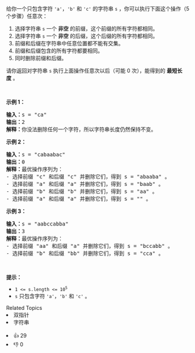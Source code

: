 <p>给你一个只包含字符 <code>'a'</code>，<code>'b'</code>&nbsp;和 <code>'c'</code>&nbsp;的字符串&nbsp;<code>s</code>&nbsp;，你可以执行下面这个操作（5 个步骤）任意次：</p>

<ol> 
 <li>选择字符串 <code>s</code>&nbsp;一个 <strong>非空</strong> 的前缀，这个前缀的所有字符都相同。</li> 
 <li>选择字符串 <code>s</code>&nbsp;一个 <strong>非空</strong> 的后缀，这个后缀的所有字符都相同。</li> 
 <li>前缀和后缀在字符串中任意位置都不能有交集。</li> 
 <li>前缀和后缀包含的所有字符都要相同。</li> 
 <li>同时删除前缀和后缀。</li> 
</ol>

<p>请你返回对字符串 <code>s</code>&nbsp;执行上面操作任意次以后（可能 0 次），能得到的 <strong>最短长度</strong>&nbsp;。</p>

<p>&nbsp;</p>

<p><strong>示例 1：</strong></p>

<pre>
<b>输入：</b>s = "ca"
<b>输出：</b>2
<strong>解释：</strong>你没法删除任何一个字符，所以字符串长度仍然保持不变。
</pre>

<p><strong>示例 2：</strong></p>

<pre>
<b>输入：</b>s = "cabaabac"
<b>输出：</b>0
<b>解释：</b>最优操作序列为：
- 选择前缀 "c" 和后缀 "c" 并删除它们，得到 s = "abaaba" 。
- 选择前缀 "a" 和后缀 "a" 并删除它们，得到 s = "baab" 。
- 选择前缀 "b" 和后缀 "b" 并删除它们，得到 s = "aa" 。
- 选择前缀 "a" 和后缀 "a" 并删除它们，得到 s = "" 。</pre>

<p><strong>示例 3：</strong></p>

<pre>
<b>输入：</b>s = "aabccabba"
<b>输出：</b>3
<b>解释：</b>最优操作序列为：
- 选择前缀 "aa" 和后缀 "a" 并删除它们，得到 s = "bccabb" 。
- 选择前缀 "b" 和后缀 "bb" 并删除它们，得到 s = "cca" 。
</pre>

<p>&nbsp;</p>

<p><strong>提示：</strong></p>

<ul> 
 <li><code>1 &lt;= s.length &lt;= 10<sup>5</sup></code></li> 
 <li><code>s</code>&nbsp;只包含字符&nbsp;<code>'a'</code>，<code>'b'</code>&nbsp;和&nbsp;<code>'c'</code>&nbsp;。</li> 
</ul>

<div><div>Related Topics</div><div><li>双指针</li><li>字符串</li></div></div><br><div><li>👍 29</li><li>👎 0</li></div>